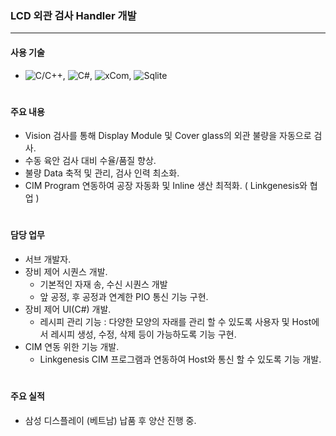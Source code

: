 ### LCD 외관 검사 Handler 개발
---
#### 사용 기술
* ![C/C++](https://img.shields.io/badge/C++-brown.svg?style=flat&logo=cplusplus&logoColor=white),
  ![C#](https://img.shields.io/badge/CSharp-brown.svg?style=flat&logo=csharp&logoColor=white),
  ![xCom](https://img.shields.io/badge/xCom-darkgreen.svg?style=flat&logo=xcom&logoColor=white),
  ![Sqlite](https://img.shields.io/badge/Sqlite-blue.svg?style=flat&logo=sqlite&logoColor=white)
#

#### 주요 내용
* Vision 검사를 통해 Display Module 및 Cover glass의 외관 불량을 자동으로 검사.
* 수동 육안 검사 대비 수율/품질 향상.
* 불량 Data 축적 및 관리, 검사 인력 최소화.
* CIM Program 연동하여 공장 자동화 및 Inline 생산 최적화. ( Linkgenesis와 협업 )
#

#### 담당 업무
* 서브 개발자.
* 장비 제어 시퀀스 개발.
  * 기본적인 자재 송, 수신 시퀀스 개발
  * 앞 공정, 후 공정과 연계한 PIO 통신 기능 구현.
* 장비 제어 UI(C#) 개발.
  * 레시피 관리 기능 : 다양한 모양의 자래를 관리 할 수 있도록 사용자 및 Host에서 레시피 생성, 수정, 삭제 등이 가능하도록 기능 구현.
* CIM 연동 위한 기능 개발.
  * Linkgenesis CIM 프로그램과 연동하여 Host와 통신 할 수 있도록 기능 개발. 
#

#### 주요 실적
* 삼성 디스플레이 (베트남) 납품 후 양산 진행 중.
#
